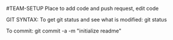 #TEAM-SETUP
Place to add code and push request, edit code

GIT SYNTAX:
To get git status and see what is modified:
    git status

To commit:
    git commit -a -m "initialize readme"


